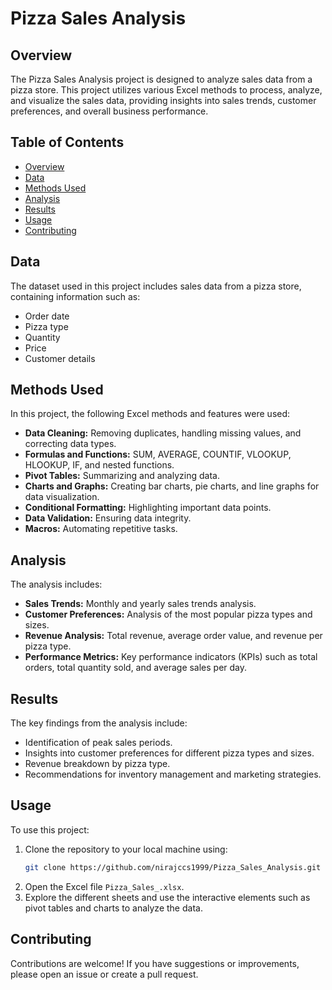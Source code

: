 # Pizza Sales Analysis

## Overview
The Pizza Sales Analysis project is designed to analyze sales data from a pizza store. This project utilizes various Excel methods to process, analyze, and visualize the sales data, providing insights into sales trends, customer preferences, and overall business performance.

## Table of Contents
- [Overview](#overview)
- [Data](#data)
- [Methods Used](#methods-used)
- [Analysis](#analysis)
- [Results](#results)
- [Usage](#usage)
- [Contributing](#contributing)


## Data
The dataset used in this project includes sales data from a pizza store, containing information such as:
- Order date
- Pizza type
- Quantity
- Price
- Customer details

## Methods Used
In this project, the following Excel methods and features were used:
- **Data Cleaning:** Removing duplicates, handling missing values, and correcting data types.
- **Formulas and Functions:** SUM, AVERAGE, COUNTIF, VLOOKUP, HLOOKUP, IF, and nested functions.
- **Pivot Tables:** Summarizing and analyzing data.
- **Charts and Graphs:** Creating bar charts, pie charts, and line graphs for data visualization.
- **Conditional Formatting:** Highlighting important data points.
- **Data Validation:** Ensuring data integrity.
- **Macros:** Automating repetitive tasks.

## Analysis
The analysis includes:
- **Sales Trends:** Monthly and yearly sales trends analysis.
- **Customer Preferences:** Analysis of the most popular pizza types and sizes.
- **Revenue Analysis:** Total revenue, average order value, and revenue per pizza type.
- **Performance Metrics:** Key performance indicators (KPIs) such as total orders, total quantity sold, and average sales per day.

## Results
The key findings from the analysis include:
- Identification of peak sales periods.
- Insights into customer preferences for different pizza types and sizes.
- Revenue breakdown by pizza type.
- Recommendations for inventory management and marketing strategies.

## Usage
To use this project:
1. Clone the repository to your local machine using:
    ```sh
    git clone https://github.com/nirajccs1999/Pizza_Sales_Analysis.git
    ```
2. Open the Excel file `Pizza_Sales_.xlsx`.
3. Explore the different sheets and use the interactive elements such as pivot tables and charts to analyze the data.

## Contributing
Contributions are welcome! If you have suggestions or improvements, please open an issue or create a pull request.


